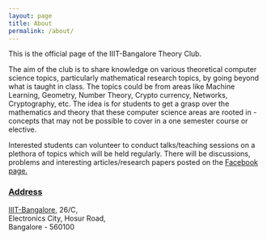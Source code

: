 ```yaml
---
layout: page
title: About
permalink: /about/
---
```


This is the official page of the IIIT-Bangalore Theory Club.

The aim of the club is to share knowledge on various theoretical computer science topics, particularly mathematical research topics, by going beyond what is taught in class. The topics could be from areas like Machine Learning, Geometry, Number Theory, Crypto currency, Networks, Cryptography, etc. The idea is for students to get a grasp over the mathematics and theory that these computer science areas are rooted in - concepts that may not be possible to cover in a one semester course or elective.

Interested students can volunteer to conduct talks/teaching sessions on a plethora of topics which will be held regularly. There will be discussions, problems and interesting articles/research papers posted on the [Facebook page.](https://www.facebook.com/iiitbtheoryclub) 

### [Address](https://www.google.co.in/maps/place/International+Institute+of+Information+Technology+Bangalore/@12.8447564,77.6610376,17z/data=!3m1!4b1!4m5!3m4!1s0x3bae135aeb7f340f:0x3ad86af40d2ac611!8m2!3d12.8447512!4d77.6632317) 
[IIIT-Bangalore](https://www.iiitb.ac.in/), 26/C,  
Electronics City, Hosur Road,  
Bangalore - 560100
